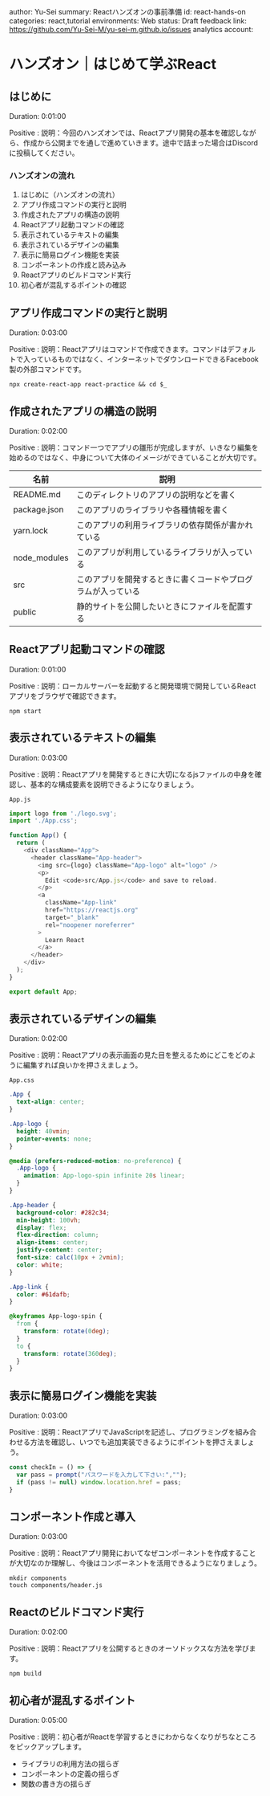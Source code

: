 author: Yu-Sei
summary: Reactハンズオンの事前準備
id: react-hands-on
categories: react,tutorial
environments: Web
status: Draft
feedback link: https://github.com/Yu-Sei-M/yu-sei-m.github.io/issues
analytics account:

# ハンズオン｜はじめて学ぶReact

## はじめに
Duration: 0:01:00

Positive
: 説明：今回のハンズオンでは、Reactアプリ開発の基本を確認しながら、作成から公開までを通しで進めていきます。途中で詰まった場合はDiscordに投稿してください。

### ハンズオンの流れ
1. はじめに（ハンズオンの流れ）
2. アプリ作成コマンドの実行と説明
3. 作成されたアプリの構造の説明
4. Reactアプリ起動コマンドの確認
5. 表示されているテキストの編集
6. 表示されているデザインの編集
7. 表示に簡易ログイン機能を実装
8. コンポーネントの作成と読み込み
9. Reactアプリのビルドコマンド実行
10. 初心者が混乱するポイントの確認

## アプリ作成コマンドの実行と説明
Duration: 0:03:00

Positive
: 説明：Reactアプリはコマンドで作成できます。コマンドはデフォルトで入っているものではなく、インターネットでダウンロードできるFacebook製の外部コマンドです。

```console
npx create-react-app react-practice && cd $_
```

## 作成されたアプリの構造の説明
Duration: 0:02:00

Positive
: 説明：コマンド一つでアプリの雛形が完成しますが、いきなり編集を始めるのではなく、中身について大体のイメージができていることが大切です。

|名前|説明|
| --- | --- |
|README.md|このディレクトリのアプリの説明などを書く|
|package.json|このアプリのライブラリや各種情報を書く|
|yarn.lock|このアプリの利用ライブラリの依存関係が書かれている|
|node_modules|このアプリが利用しているライブラリが入っている|
|src|このアプリを開発するときに書くコードやプログラムが入っている|
|public|静的サイトを公開したいときにファイルを配置する|

## Reactアプリ起動コマンドの確認
Duration: 0:01:00

Positive
: 説明：ローカルサーバーを起動すると開発環境で開発しているReactアプリをブラウザで確認できます。

```console
npm start
```

## 表示されているテキストの編集
Duration: 0:03:00

Positive
: 説明：Reactアプリを開発するときに大切になるjsファイルの中身を確認し、基本的な構成要素を説明できるようになりましょう。

`App.js`
```js
import logo from './logo.svg';
import './App.css';

function App() {
  return (
    <div className="App">
      <header className="App-header">
        <img src={logo} className="App-logo" alt="logo" />
        <p>
          Edit <code>src/App.js</code> and save to reload.
        </p>
        <a
          className="App-link"
          href="https://reactjs.org"
          target="_blank"
          rel="noopener noreferrer"
        >
          Learn React
        </a>
      </header>
    </div>
  );
}

export default App;
```

## 表示されているデザインの編集
Duration: 0:02:00

Positive
: 説明：Reactアプリの表示画面の見た目を整えるためにどこをどのように編集すれば良いかを押さえましょう。

`App.css`
```css
.App {
  text-align: center;
}

.App-logo {
  height: 40vmin;
  pointer-events: none;
}

@media (prefers-reduced-motion: no-preference) {
  .App-logo {
    animation: App-logo-spin infinite 20s linear;
  }
}

.App-header {
  background-color: #282c34;
  min-height: 100vh;
  display: flex;
  flex-direction: column;
  align-items: center;
  justify-content: center;
  font-size: calc(10px + 2vmin);
  color: white;
}

.App-link {
  color: #61dafb;
}

@keyframes App-logo-spin {
  from {
    transform: rotate(0deg);
  }
  to {
    transform: rotate(360deg);
  }
}

```

## 表示に簡易ログイン機能を実装
Duration: 0:03:00

Positive
: 説明：ReactアプリでJavaScriptを記述し、プログラミングを組み合わせる方法を確認し、いつでも追加実装できるようにポイントを押さえましょう。

```js
const checkIn = () => {
  var pass = prompt("パスワードを入力して下さい:","");
  if (pass != null) window.location.href = pass;
}
```

## コンポーネント作成と導入
Duration: 0:03:00

Positive
: 説明：Reactアプリ開発においてなぜコンポーネントを作成することが大切なのか理解し、今後はコンポーネントを活用できるようになりましょう。

```console
mkdir components
touch components/header.js
```

## Reactのビルドコマンド実行
Duration: 0:02:00

Positive
: 説明：Reactアプリを公開するときのオーソドックスな方法を学びます。

```console
npm build
```

## 初心者が混乱するポイント
Duration: 0:05:00

Positive
: 説明：初心者がReactを学習するときにわからなくなりがちなところをピックアップします。

- ライブラリの利用方法の揺らぎ
- コンポーネントの定義の揺らぎ
- 関数の書き方の揺らぎ